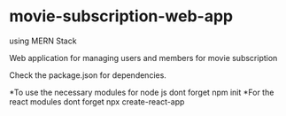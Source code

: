# movie-subscription-web-app
using MERN Stack 

Web application for managing users and members for movie subscription



Check the package.json for dependencies.

*To use the necessary modules for node js dont forget npm init
*For the react modules dont forget npx create-react-app <your app name>

